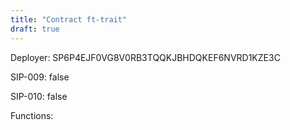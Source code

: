 ```yaml
---
title: "Contract ft-trait"
draft: true
---
```

Deployer: SP6P4EJF0VG8V0RB3TQQKJBHDQKEF6NVRD1KZE3C

SIP-009: false

SIP-010: false

Functions:

